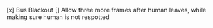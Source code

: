 [x] Bus Blackout 
[] Allow three more frames after human leaves, while making sure human is not respotted